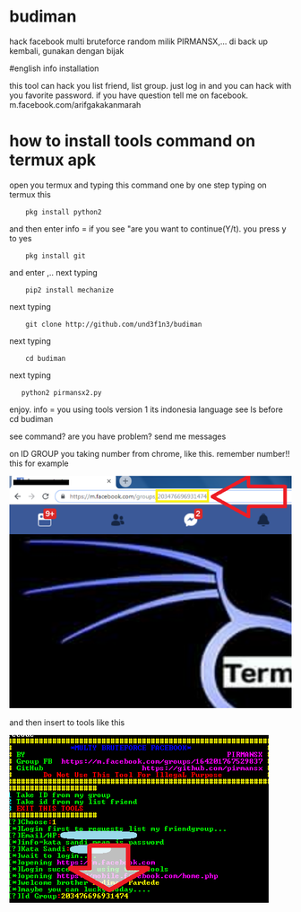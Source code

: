 # budiman
hack facebook multi bruteforce random milik PIRMANSX,... di back up kembali, gunakan dengan bijak

 #english info installation
 
 this tool can hack you list friend, list group. just log in and you can hack with you favorite
 password. if you have question tell me on facebook. m.facebook.com/arifgakakanmarah
 
 # how to install tools command on termux apk
 open you termux and typing this command one by one step
 typing on termux this 
 
        pkg install python2

and then enter
info = if you see "are you want to continue(Y/t). you press y to yes

        pkg install git

and enter ,.. next typing

        pip2 install mechanize

next typing

        git clone http://github.com/und3f1n3/budiman

next typing

        cd budiman

next typing 

       python2 pirmansx2.py

enjoy. info = you using tools version 1 its indonesia language
see ls before cd budiman


see command? are you have problem? send me messages


on ID GROUP you taking number from chrome, like this. remember number!!
this for example


<img src="https://github.com/und3f1n3/budiman/blob/master/lod.png">

and then insert to tools like this

<img src="https://github.com/und3f1n3/budiman/blob/master/lod2.png">
